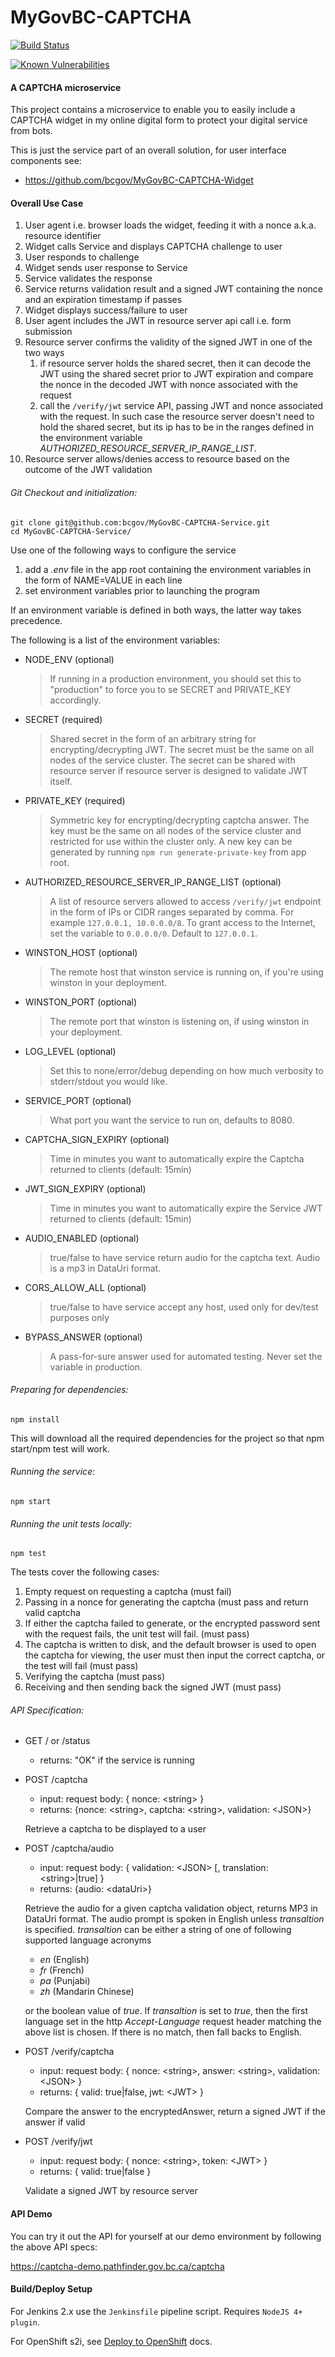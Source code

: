 # MyGovBC-CAPTCHA

[![Build Status](https://jenkins-gcpe-mygovbc-demo.pathfinder.gov.bc.ca/buildStatus/icon?job=gcpe-mygovbc-demo-mygovbc-captcha-service-pipeline)](https://jenkins-gcpe-mygovbc-demo.pathfinder.gov.bc.ca/job/gcpe-mygovbc-demo-mygovbc-captcha-service-pipeline/)

[![Known Vulnerabilities](https://snyk.io/test/github/bcgov/MyGovBC-CAPTCHA-Service/badge.svg)](https://snyk.io/test/github/bcgov/MyGovBC-CAPTCHA-Service)


#### A CAPTCHA microservice

This project contains a microservice to enable you to easily include a CAPTCHA widget in my online digital form to protect your digital service from bots.  

This is just the service part of an overall solution, for user interface components see:

* https://github.com/bcgov/MyGovBC-CAPTCHA-Widget

#### Overall Use Case

1. User agent i.e. browser loads the widget, feeding it with a nonce a.k.a. resource identifier
2. Widget calls Service and displays CAPTCHA challenge to user
3. User responds to challenge
4. Widget sends user response to Service
5. Service validates the response
6. Service returns validation result and a signed JWT containing the nonce and an expiration timestamp if passes
7. Widget displays success/failure to user
8. User agent includes the JWT in resource server api call i.e. form submission
9. Resource server confirms the validity of the signed JWT in one of the two ways
    1. if resource server holds the shared secret, then it can decode the JWT using the shared secret prior to JWT expiration and compare the nonce in the decoded JWT with nonce associated with the request
    2. call the `/verify/jwt` service API, passing JWT and nonce associated with the request. In such case the resource server doesn't need to hold the shared secret, but its ip has to be in the ranges defined in the environment variable *AUTHORIZED_RESOURCE_SERVER_IP_RANGE_LIST*.
10. Resource server allows/denies access to resource based on the outcome of the JWT validation

###### Git Checkout and initialization:
```
git clone git@github.com:bcgov/MyGovBC-CAPTCHA-Service.git
cd MyGovBC-CAPTCHA-Service/
```

Use one of the following ways to configure the service
1. add a *.env* file in the app root containing the environment variables in the form of NAME=VALUE in each line
2. set environment variables prior to launching the program

If an environment variable is defined in both ways, the latter way takes precedence.

The following is a list of the environment variables:

* NODE_ENV (optional)
    > If running in a production environment, you should set this to "production" to force you to se SECRET and PRIVATE_KEY accordingly.
* SECRET (required)
    > Shared secret in the form of an arbitrary string for encrypting/decrypting JWT. The secret must be the same on all nodes of the service cluster. The secret can be shared with resource server if resource server is designed to validate JWT itself.
* PRIVATE_KEY (required)
    > Symmetric key for encrypting/decrypting captcha answer. The key must be the same on all nodes of the service cluster and restricted for use within the cluster only. A new key can be generated by running `npm run generate-private-key` from app root.
* AUTHORIZED_RESOURCE_SERVER_IP_RANGE_LIST (optional)
    > A list of resource servers allowed to access `/verify/jwt` endpoint in the form of IPs or CIDR ranges separated by comma. For example `127.0.0.1, 10.0.0.0/8`. To grant access to the Internet, set the variable to `0.0.0.0/0`. Default to `127.0.0.1`.
* WINSTON_HOST (optional)
    >  The remote host that winston service is running on, if you're using winston in your deployment.
* WINSTON_PORT (optional)
    >  The remote port that winston is listening on, if using winston in your deployment.
* LOG_LEVEL (optional)
    > Set this to none/error/debug depending on how much verbosity to stderr/stdout you would like.
* SERVICE_PORT (optional)
    > What port you want the service to run on, defaults to 8080.
* CAPTCHA_SIGN_EXPIRY (optional)
    > Time in minutes you want to automatically expire the Captcha returned to clients (default: 15min)
* JWT_SIGN_EXPIRY (optional)
    > Time in minutes you want to automatically expire the Service JWT returned to clients (default: 15min)
* AUDIO_ENABLED (optional)
    > true/false to have service return audio for the captcha text.  Audio is a mp3 in DataUri format. 
* CORS_ALLOW_ALL (optional)
    > true/false to have service accept any host, used only for dev/test purposes only 
* BYPASS_ANSWER (optional)
    > A pass-for-sure answer used for automated testing. Never set the variable in production.
###### Preparing for dependencies:
```
npm install
```
This will download  all the required dependencies for the project so that npm start/npm test will work.

###### Running the service:
```
npm start
```

###### Running the unit tests locally:
```
npm test
```

The tests cover the following cases:
1. Empty request on requesting a captcha (must fail)
2. Passing in a nonce for generating the captcha (must pass and return valid captcha
3. If either the captcha failed to generate, or the encrypted password sent with the request fails, the unit test will fail. (must pass)
4. The captcha is written to disk, and the default browser is used to open the captcha for viewing, the user must then input the correct captcha, or the test will fail (must pass)
5. Verifying the captcha (must pass)
6. Receiving and then sending back the signed JWT (must pass)


###### API Specification:

* GET / or /status 
    * returns: "OK" if the service is running
* POST /captcha
    * input: request body: { nonce: \<string\> }
    * returns: {nonce: \<string\>,  captcha: \<string\>,  validation: \<JSON\>}
    
    Retrieve a captcha to be displayed to a user
* POST /captcha/audio
    * input: request body: { validation: \<JSON\> [, translation: \<string\>\|true] }
    * returns: {audio: \<dataUri\>}
    
    Retrieve the audio for a given captcha validation object, returns MP3 in DataUri format. The audio prompt is spoken in English unless *transaltion* is specified. *transaltion* can be either a string of one of following supported language acronyms    
    
    * *en* (English)
    * *fr* (French)
    * *pa* (Punjabi)
    * *zh* (Mandarin Chinese)
    
    or the boolean value of *true*. If *transaltion* is set to *true*, then the first language set in the http *Accept-Language* request header matching the above list is chosen. If there is no match, then fall backs to English.
        
* POST /verify/captcha
    * input: request body: { nonce: \<string\>, answer: \<string\>, validation: \<JSON\> }
    * returns: { valid: true\|false, jwt: \<JWT\> }
    
    Compare the answer to the encryptedAnswer, return a signed JWT if the answer if valid
* POST /verify/jwt
    * input: request body: { nonce: \<string\>, token: \<JWT\> }
    * returns: { valid: true\|false } 
    
    Validate a signed JWT by resource server

#### API Demo
You can try it out the API for yourself at our demo environment by following the above API specs:

https://captcha-demo.pathfinder.gov.bc.ca/captcha


#### Build/Deploy Setup

For Jenkins 2.x use the `Jenkinsfile` pipeline script.  Requires `NodeJS 4+ plugin`. 

For OpenShift s2i, see [Deploy to OpenShift](openshift/README.md) docs.
